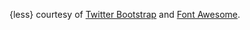 {less} courtesy of [Twitter Bootstrap][] and [Font Awesome][].

[Twitter Bootstrap]: http://twitter.github.com/bootstrap/ "Twitter Bootstrap"
[Font Awesome]: http://fortawesome.github.com/Font-Awesome "Font Awesome"
